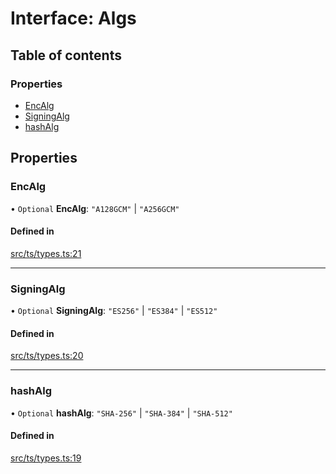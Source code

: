 # Interface: Algs

## Table of contents

### Properties

- [EncAlg](Algs.md#encalg)
- [SigningAlg](Algs.md#signingalg)
- [hashAlg](Algs.md#hashalg)

## Properties

### EncAlg

• `Optional` **EncAlg**: ``"A128GCM"`` \| ``"A256GCM"``

#### Defined in

[src/ts/types.ts:21](https://gitlab.com/i3-market/code/wp3/t3.2/conflict-resolution/non-repudiation-library/-/blob/00dbbfe/src/ts/types.ts#L21)

___

### SigningAlg

• `Optional` **SigningAlg**: ``"ES256"`` \| ``"ES384"`` \| ``"ES512"``

#### Defined in

[src/ts/types.ts:20](https://gitlab.com/i3-market/code/wp3/t3.2/conflict-resolution/non-repudiation-library/-/blob/00dbbfe/src/ts/types.ts#L20)

___

### hashAlg

• `Optional` **hashAlg**: ``"SHA-256"`` \| ``"SHA-384"`` \| ``"SHA-512"``

#### Defined in

[src/ts/types.ts:19](https://gitlab.com/i3-market/code/wp3/t3.2/conflict-resolution/non-repudiation-library/-/blob/00dbbfe/src/ts/types.ts#L19)
